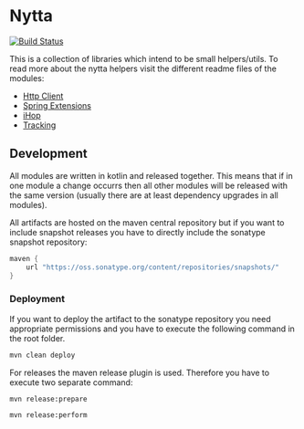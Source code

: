 # Nytta

[![Build Status](https://travis-ci.org/Timeular/nytta.svg?branch=master)](https://travis-ci.org/Timeular/nytta)

This is a collection of libraries which intend to be small helpers/utils.
To read more about the nytta helpers visit the different readme files of the modules:

* [Http Client](http-client/README.md)
* [Spring Extensions](spring-ext/README.md)
* [iHop](ihop/README.md)
* [Tracking](tracking/README.md)

## Development

All modules are written in kotlin and released together. This means that if in one module a change occurrs
then all other modules will be released with the same version (usually there are at least dependency upgrades
in all modules).

All artifacts are hosted on the maven central repository but if you want to include snapshot releases you have
to directly include the  sonatype snapshot repository:

```gradle
maven {
    url "https://oss.sonatype.org/content/repositories/snapshots/"
}
```

### Deployment

If you want to deploy the artifact to the sonatype repository you need appropriate permissions and you have to execute
the following command in the root folder.

```bash
mvn clean deploy
```

For releases the maven release plugin is used. Therefore you have to execute two separate command:

```bash
mvn release:prepare

mvn release:perform
```